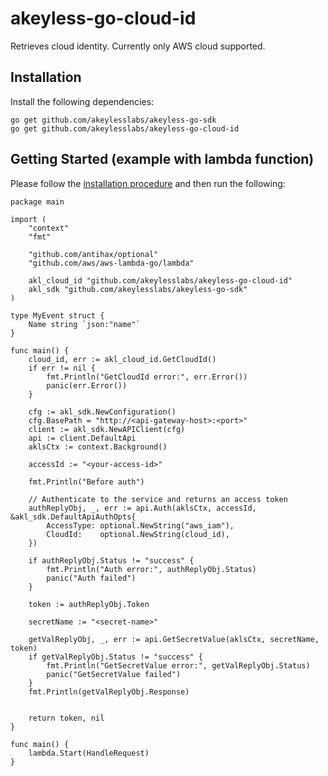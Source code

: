 # akeyless-go-cloud-id
Retrieves cloud identity. Currently only AWS cloud supported. 

## Installation

Install the following dependencies:

```shell
go get github.com/akeylesslabs/akeyless-go-sdk
go get github.com/akeylesslabs/akeyless-go-cloud-id
```

## Getting Started (example with lambda function)

Please follow the [installation procedure](#installation) and then run the following:

```golang
package main

import (
	"context"
	"fmt"

	"github.com/antihax/optional"
	"github.com/aws/aws-lambda-go/lambda"
  
	akl_cloud_id "github.com/akeylesslabs/akeyless-go-cloud-id"
	akl_sdk "github.com/akeylesslabs/akeyless-go-sdk"
)

type MyEvent struct {
	Name string `json:"name"`
}

func main() {
	cloud_id, err := akl_cloud_id.GetCloudId()
	if err != nil {
		fmt.Println("GetCloudId error:", err.Error())
		panic(err.Error())
	}

	cfg := akl_sdk.NewConfiguration()
	cfg.BasePath = "http://<api-gateway-host>:<port>"
	client := akl_sdk.NewAPIClient(cfg)
	api := client.DefaultApi
	aklsCtx := context.Background()

	accessId := "<your-access-id>"

	fmt.Println("Before auth")

	// Authenticate to the service and returns an access token
	authReplyObj, _, err := api.Auth(aklsCtx, accessId, &akl_sdk.DefaultApiAuthOpts{
		AccessType: optional.NewString("aws_iam"),
		CloudId:    optional.NewString(cloud_id),
	})
  
	if authReplyObj.Status != "success" {
		fmt.Println("Auth error:", authReplyObj.Status)
		panic("Auth failed")
	}

	token := authReplyObj.Token

	secretName := "<secret-name>"
  
	getValReplyObj, _, err := api.GetSecretValue(aklsCtx, secretName, token)
	if getValReplyObj.Status != "success" {
		fmt.Println("GetSecretValue error:", getValReplyObj.Status)
		panic("GetSecretValue failed")
	}
	fmt.Println(getValReplyObj.Response)


	return token, nil
}

func main() {
	lambda.Start(HandleRequest)
}
```
